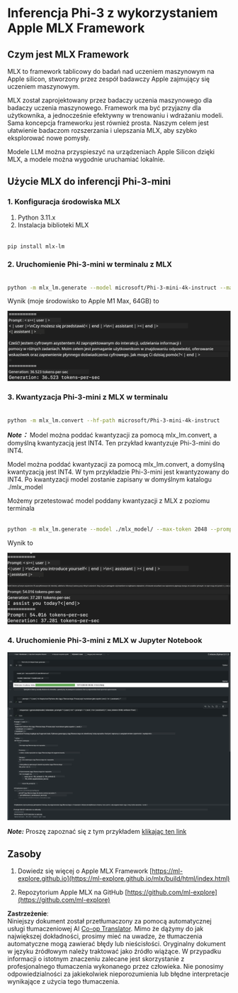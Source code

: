 <!--
CO_OP_TRANSLATOR_METADATA:
{
  "original_hash": "dcb656f3d206fc4968e236deec5d4384",
  "translation_date": "2025-05-09T22:31:29+00:00",
  "source_file": "md/03.FineTuning/03.Inference/MLX_Inference.md",
  "language_code": "pl"
}
-->
# **Inferencja Phi-3 z wykorzystaniem Apple MLX Framework**

## **Czym jest MLX Framework**

MLX to framework tablicowy do badań nad uczeniem maszynowym na Apple silicon, stworzony przez zespół badawczy Apple zajmujący się uczeniem maszynowym.

MLX został zaprojektowany przez badaczy uczenia maszynowego dla badaczy uczenia maszynowego. Framework ma być przyjazny dla użytkownika, a jednocześnie efektywny w trenowaniu i wdrażaniu modeli. Sama koncepcja frameworku jest również prosta. Naszym celem jest ułatwienie badaczom rozszerzania i ulepszania MLX, aby szybko eksplorować nowe pomysły.

Modele LLM można przyspieszyć na urządzeniach Apple Silicon dzięki MLX, a modele można wygodnie uruchamiać lokalnie.

## **Użycie MLX do inferencji Phi-3-mini**

### **1. Konfiguracja środowiska MLX**

1. Python 3.11.x  
2. Instalacja biblioteki MLX  


```bash

pip install mlx-lm

```

### **2. Uruchomienie Phi-3-mini w terminalu z MLX**

```bash

python -m mlx_lm.generate --model microsoft/Phi-3-mini-4k-instruct --max-token 2048 --prompt  "<|user|>\nCan you introduce yourself<|end|>\n<|assistant|>"

```

Wynik (moje środowisko to Apple M1 Max, 64GB) to

![Terminal](../../../../../translated_images/01.0d0f100b646a4e4c4f1cd36c1a05727cd27f1e696ed642c06cf6e2c9bbf425a4.pl.png)

### **3. Kwantyzacja Phi-3-mini z MLX w terminalu**

```bash

python -m mlx_lm.convert --hf-path microsoft/Phi-3-mini-4k-instruct

```

***Note：*** Model można poddać kwantyzacji za pomocą mlx_lm.convert, a domyślną kwantyzacją jest INT4. Ten przykład kwantyzuje Phi-3-mini do INT4.

Model można poddać kwantyzacji za pomocą mlx_lm.convert, a domyślną kwantyzacją jest INT4. W tym przykładzie Phi-3-mini jest kwantyzowany do INT4. Po kwantyzacji model zostanie zapisany w domyślnym katalogu ./mlx_model

Możemy przetestować model poddany kwantyzacji z MLX z poziomu terminala

```bash

python -m mlx_lm.generate --model ./mlx_model/ --max-token 2048 --prompt  "<|user|>\nCan you introduce yourself<|end|>\n<|assistant|>"

```

Wynik to

![INT4](../../../../../translated_images/02.04e0be1f18a90a58ad47e0c9d9084ac94d0f1a8c02fa707d04dd2dfc7e9117c6.pl.png)

### **4. Uruchomienie Phi-3-mini z MLX w Jupyter Notebook**

![Notebook](../../../../../translated_images/03.0cf0092fe143357656bb5a7bc6427c41d8528d772d38a82d0b2693e2a3eeb16e.pl.png)

***Note:*** Proszę zapoznać się z tym przykładem [klikając ten link](../../../../../code/03.Inference/MLX/MLX_DEMO.ipynb)

## **Zasoby**

1. Dowiedz się więcej o Apple MLX Framework [https://ml-explore.github.io](https://ml-explore.github.io/mlx/build/html/index.html)

2. Repozytorium Apple MLX na GitHub [https://github.com/ml-explore](https://github.com/ml-explore)

**Zastrzeżenie**:  
Niniejszy dokument został przetłumaczony za pomocą automatycznej usługi tłumaczeniowej AI [Co-op Translator](https://github.com/Azure/co-op-translator). Mimo że dążymy do jak największej dokładności, prosimy mieć na uwadze, że tłumaczenia automatyczne mogą zawierać błędy lub nieścisłości. Oryginalny dokument w języku źródłowym należy traktować jako źródło wiążące. W przypadku informacji o istotnym znaczeniu zalecane jest skorzystanie z profesjonalnego tłumaczenia wykonanego przez człowieka. Nie ponosimy odpowiedzialności za jakiekolwiek nieporozumienia lub błędne interpretacje wynikające z użycia tego tłumaczenia.